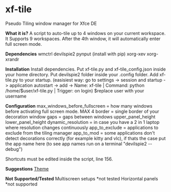 # xf-tile
Pseudo Tiling window manager for Xfce DE

**What it is?**
A script to auto-tile up to 4 windows on your current workspace. It Supports 9 workspaces. After the 4th window, it will automatically enter full screen mode.

**Dependencies**
wmctrl
devilspie2
pynput (install with pip)
xorg-xev
xorg-xrandr

**Installation** 
Install dependencies. Put xf-tile.py and xf-tile_config.json inside your home directory. Put devilspie2 folder inside your .config folder.
Add xf-tile.py to your startup. (easisiest way: go to settings -> session and startup -> application autostart -> add -> Name: xf-tile | Command: python /home/$user/xf-tile.py | Trigger: on login) $replace user with your username

**Configuration**
max_windows_before_fullscreen = how many windows before activating full screen mode. MAX 4
border  = single border of your decoration window
gaps = gaps between windows
upper_panel_height 
lower_panel_height
dynamic_resolution = in case you have a 2 in 1 laptop where resolution changes continuously
app_to_exclude = applications to exclude from the tiling manager
app_to_mod = some applications don't detect decorations correctly (for example kitty and vlc), if thats the case put the app name here (to see app names run on a terminal "devilspie2 --debug")

Shortcuts must be edited inside the script, line 156.

**Suggestions**
[Theme](https://www.gnome-look.org/p/1016214/)

**Not Supported/Tested**
Multiscreen setups *not tested
Horizontal panels *not supported

